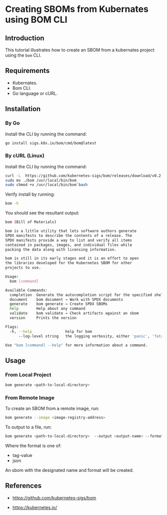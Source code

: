 # Creating SBOMs from Kubernates using BOM CLI

## Introduction

This tutorial illustrates how to create an SBOM from a kubernates project using the ```bom``` CLI.

## Requirements

* Kubernates.
* Bom CLI.
* Go language or cURL.

## Installation

### By Go

Install the CLI by running the command:

```bash
go install sigs.k8s.io/bom/cmd/bom@latest
```

### By cURL (Linux)

Install the CLI by running the command:

```bash
curl -L  https://github.com/kubernetes-sigs/bom/releases/download/v0.2.2/bom-linux-amd64  -o bom
sudo mv ./bom /usr/local/bin/bom
sudo chmod +x /usr/local/bin/bom`bash
```

Verify install by running:

```bash
bom -h
```

You should see the resultant output:

```bash
bom (Bill of Materials)

bom is a little utility that lets software authors generate
SPDX manifests to describe the contents of a release. The
SPDX manifests provide a way to list and verify all items
contained in packages, images, and individual files while
packing the data along with licensing information.

bom is still in its early stages and it is an effort to open
the libraries developed for the Kubernetes SBOM for other
projects to use.

Usage:
  bom [command]

Available Commands:
  completion  Generate the autocompletion script for the specified shell
  document    bom document → Work with SPDX documents
  generate    bom generate → Create SPDX SBOMs
  help        Help about any command
  validate    bom validate → Check artifacts against an sbom
  version     Prints the version

Flags:
  -h, --help               help for bom
      --log-level string   the logging verbosity, either 'panic', 'fatal', 'error', 'warning', 'info', 'debug', 'trace' (default "info")

Use "bom [command] --help" for more information about a command.

```

## Usage

### From Local Project

```bash
bom generate <path-to-local-directory>
```

### From Remote Image

To create an SBOM from a remote image, run:

```bash
bom generate --image <image-registry-address>
```

To output to a file, run:

```bash
bom generate <path-to-local-directory>  --output <output-name> --format <sbom-format>
```

Where the format is one of:

* tag-value
* json

An sbom with the designated name and format will be created.

## References

* https://github.com/kubernetes-sigs/bom

* https://kubernetes.io/